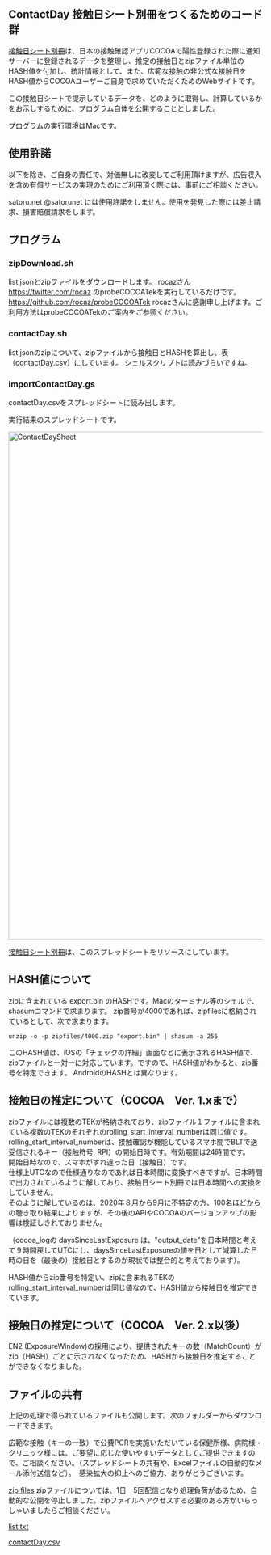 ##  ContactDay 接触日シート別冊をつくるためのコード群
[接触日シート別冊](https://datastudio.google.com/reporting/069598a2-3f01-4b51-b023-cdb478992182)は、日本の接触確認アプリCOCOAで陽性登録された際に通知サーバーに登録されるデータを整理し、推定の接触日とzipファイル単位のHASH値を付加し、統計情報として、また、広範な接触の非公式な接触日をHASH値からCOCOAユーザーご自身で求めていただくためのWebサイトです。

この接触日シートで提示しているデータを、どのように取得し、計算しているかをお示しするために、プログラム自体を公開することとしました。

プログラムの実行環境はMacです。

##  使用許諾
以下を除き、ご自身の責任で、対価無しに改変してご利用頂けますが、広告収入を含め有償サービスの実現のためにご利用頂く際には、事前にご相談ください。

satoru.net @satorunet には使用許諾をしません。使用を発見した際には差止請求、損害賠償請求をします。

## プログラム

### zipDownload.sh
list.jsonとzipファイルをダウンロードします。
rocazさん https://twitter.com/rocaz のprobeCOCOATekを実行しているだけです。
https://github.com/rocaz/probeCOCOATek
rocazさんに感謝申し上げます。ご利用方法はprobeCOCOATekのご案内をご参照ください。

### contactDay.sh
list.jsonのzipについて、zipファイルから接触日とHASHを算出し、表（contactDay.csv）にしています。
シェルスクリプトは読みづらいですね。

### importContactDay.gs
contactDay.csvをスプレッドシートに読み出します。


実行結果のスプレッドシートです。  
  
<img width="1005" alt="ContactDaySheet" src="https://user-images.githubusercontent.com/60703087/119214578-e0285380-bb02-11eb-9839-0ee886cb198e.png">

[接触日シート別冊](https://datastudio.google.com/reporting/069598a2-3f01-4b51-b023-cdb478992182)は、このスプレッドシートをリソースにしています。

## HASH値について
zipに含まれている export.bin のHASHです。Macのターミナル等のシェルで、shasumコマンドで求まります。
zip番号が4000であれば、zipfilesに格納されているとして、次で求まります。

```
unzip -o -p zipfiles/4000.zip "export.bin" | shasum -a 256
```
このHASH値は、iOSの「チェックの詳細」画面などに表示されるHASH値で、zipファイルと一対一に対応しています。ですので、HASH値がわかると、zip番号を特定できます。
AndroidのHASHとは異なります。

## 接触日の推定について（COCOA　Ver. 1.xまで）
zipファイルには複数のTEKが格納されており、zipファイル１ファイルに含まれている複数のTEKのそれぞれのrolling_start_interval_numberは同じ値です。  
rolling_start_interval_numberは、接触確認が機能しているスマホ間でBLTで送受信されるキー（接触符号, RPI）の開始日時です。有効期間は24時間です。  
開始日時なので、スマホがすれ違った日（接触日）です。  
仕様上UTCなので仕様通りなのであれば日本時間に変換すべきですが、日本時間で出力されているように解しており、接触日シート別冊では日本時間への変換をしていません。  
そのように解しているのは、2020年８月から9月に不特定の方、100名ほどからの聴き取り結果によりますが、その後のAPIやCOCOAのバージョンアップの影響は検証しきれておりません。  
  
（cocoa_logの daysSinceLastExposure は、"output_date"を日本時間と考えて９時間戻してUTCにし、daysSinceLastExposureの値を日として減算した日時の日を（最後の）接触日とするのが現状では整合的と考えております）。  
  
HASH値からzip番号を特定い、zipに含まれるTEKのrolling_start_interval_numberは同じ値なので、HASH値から接触日を推定できています。

## 接触日の推定について（COCOA　Ver. 2.x以後）
EN2 (ExposureWindow)の採用により、提供されたキーの数（MatchCount）がzip（HASH）ごとに示されなくなったため、HASHから接触日を推定することができなくなりました。

## ファイルの共有
上記の処理で得られているファイルも公開します。次のフォルダーからダウンロードできます。

広範な接触（キーの一致）で公費PCRを実施いただいている保健所様、病院様・クリニック様には、ご要望に応じた使いやすいデータとしてご提供できますので、ご相談ください。（スプレッドシートの共有や、Excelファイルの自動的なメール添付送信など）。　感染拡大の抑止へのご協力、ありがとうございます。

[zip files](https://drive.google.com/drive/folders/1SgJ2JU79rZ4MyMrV9CoETEzebUxeCvWd?usp=sharing)
zipファイルについては、1日　5回配信となり処理負荷があるため、自動的な公開を停止しました。zipファイルへアクセスする必要のある方がいらっしゃいましたらご相談ください。

[list.txt](https://drive.google.com/drive/folders/1-6Ly6mU3JyCgppU7MJV6PFaT044a9okW?usp=sharing)

[contactDay.csv](https://drive.google.com/drive/folders/1mHlqfvVhV4zlkksRGwSDsh_tMMVsjxsw?usp=sharing)
